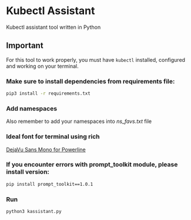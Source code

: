 # Kubectl Assistant
Kubectl assistant tool written in Python

## Important
For this tool to work properly, you must have `kubectl` installed, configured and working on your terminal.

### Make sure to install dependencies from requirements file:
```sh
pip3 install -r requirements.txt
```

### Add namespaces 
Also remember to add your namespaces into *ns_favs.txt* file

### Ideal font for terminal using rich
[DejaVu Sans Mono for Powerline](https://github.com/powerline/fonts/blob/master/DejaVuSansMono/DejaVu%20Sans%20Mono%20for%20Powerline.ttf)

### If you encounter errors with prompt_toolkit module, please install version:
```sh
pip install prompt_toolkit==1.0.1
```

### Run
```sh
python3 kassistant.py
```

